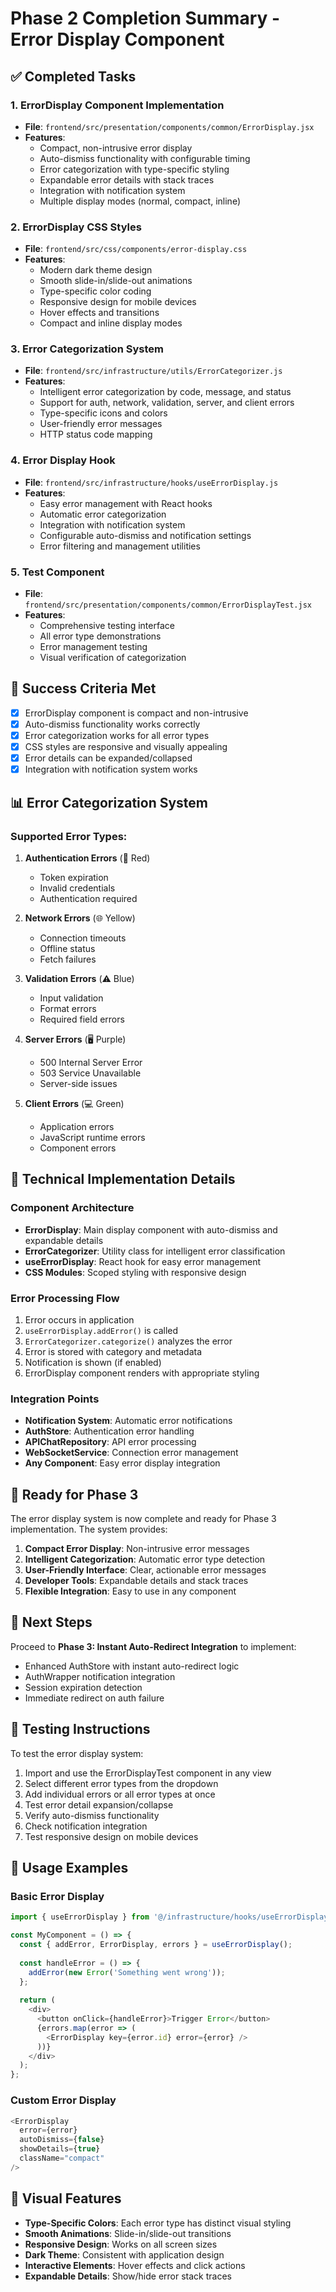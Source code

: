 # Phase 2 Completion Summary - Error Display Component

## ✅ Completed Tasks

### 1. ErrorDisplay Component Implementation
- **File**: `frontend/src/presentation/components/common/ErrorDisplay.jsx`
- **Features**:
  - Compact, non-intrusive error display
  - Auto-dismiss functionality with configurable timing
  - Error categorization with type-specific styling
  - Expandable error details with stack traces
  - Integration with notification system
  - Multiple display modes (normal, compact, inline)

### 2. ErrorDisplay CSS Styles
- **File**: `frontend/src/css/components/error-display.css`
- **Features**:
  - Modern dark theme design
  - Smooth slide-in/slide-out animations
  - Type-specific color coding
  - Responsive design for mobile devices
  - Hover effects and transitions
  - Compact and inline display modes

### 3. Error Categorization System
- **File**: `frontend/src/infrastructure/utils/ErrorCategorizer.js`
- **Features**:
  - Intelligent error categorization by code, message, and status
  - Support for auth, network, validation, server, and client errors
  - Type-specific icons and colors
  - User-friendly error messages
  - HTTP status code mapping

### 4. Error Display Hook
- **File**: `frontend/src/infrastructure/hooks/useErrorDisplay.js`
- **Features**:
  - Easy error management with React hooks
  - Automatic error categorization
  - Integration with notification system
  - Configurable auto-dismiss and notification settings
  - Error filtering and management utilities

### 5. Test Component
- **File**: `frontend/src/presentation/components/common/ErrorDisplayTest.jsx`
- **Features**:
  - Comprehensive testing interface
  - All error type demonstrations
  - Error management testing
  - Visual verification of categorization

## 🎯 Success Criteria Met

- [x] ErrorDisplay component is compact and non-intrusive
- [x] Auto-dismiss functionality works correctly
- [x] Error categorization works for all error types
- [x] CSS styles are responsive and visually appealing
- [x] Error details can be expanded/collapsed
- [x] Integration with notification system works

## 📊 Error Categorization System

### Supported Error Types:
1. **Authentication Errors** (🔐 Red)
   - Token expiration
   - Invalid credentials
   - Authentication required

2. **Network Errors** (🌐 Yellow)
   - Connection timeouts
   - Offline status
   - Fetch failures

3. **Validation Errors** (⚠️ Blue)
   - Input validation
   - Format errors
   - Required field errors

4. **Server Errors** (🖥️ Purple)
   - 500 Internal Server Error
   - 503 Service Unavailable
   - Server-side issues

5. **Client Errors** (💻 Green)
   - Application errors
   - JavaScript runtime errors
   - Component errors

## 🔧 Technical Implementation Details

### Component Architecture
- **ErrorDisplay**: Main display component with auto-dismiss and expandable details
- **ErrorCategorizer**: Utility class for intelligent error classification
- **useErrorDisplay**: React hook for easy error management
- **CSS Modules**: Scoped styling with responsive design

### Error Processing Flow
1. Error occurs in application
2. `useErrorDisplay.addError()` is called
3. `ErrorCategorizer.categorize()` analyzes the error
4. Error is stored with category and metadata
5. Notification is shown (if enabled)
6. ErrorDisplay component renders with appropriate styling

### Integration Points
- **Notification System**: Automatic error notifications
- **AuthStore**: Authentication error handling
- **APIChatRepository**: API error processing
- **WebSocketService**: Connection error management
- **Any Component**: Easy error display integration

## 🚀 Ready for Phase 3

The error display system is now complete and ready for Phase 3 implementation. The system provides:

1. **Compact Error Display**: Non-intrusive error messages
2. **Intelligent Categorization**: Automatic error type detection
3. **User-Friendly Interface**: Clear, actionable error messages
4. **Developer Tools**: Expandable details and stack traces
5. **Flexible Integration**: Easy to use in any component

## 📝 Next Steps

Proceed to **Phase 3: Instant Auto-Redirect Integration** to implement:
- Enhanced AuthStore with instant auto-redirect logic
- AuthWrapper notification integration
- Session expiration detection
- Immediate redirect on auth failure

## 🧪 Testing Instructions

To test the error display system:

1. Import and use the ErrorDisplayTest component in any view
2. Select different error types from the dropdown
3. Add individual errors or all error types at once
4. Test error detail expansion/collapse
5. Verify auto-dismiss functionality
6. Check notification integration
7. Test responsive design on mobile devices

## 🔗 Usage Examples

### Basic Error Display
```javascript
import { useErrorDisplay } from '@/infrastructure/hooks/useErrorDisplay.js';

const MyComponent = () => {
  const { addError, ErrorDisplay, errors } = useErrorDisplay();
  
  const handleError = () => {
    addError(new Error('Something went wrong'));
  };
  
  return (
    <div>
      <button onClick={handleError}>Trigger Error</button>
      {errors.map(error => (
        <ErrorDisplay key={error.id} error={error} />
      ))}
    </div>
  );
};
```

### Custom Error Display
```javascript
<ErrorDisplay 
  error={error}
  autoDismiss={false}
  showDetails={true}
  className="compact"
/>
```

## 🎨 Visual Features

- **Type-Specific Colors**: Each error type has distinct visual styling
- **Smooth Animations**: Slide-in/slide-out transitions
- **Responsive Design**: Works on all screen sizes
- **Dark Theme**: Consistent with application design
- **Interactive Elements**: Hover effects and click actions
- **Expandable Details**: Show/hide error stack traces 